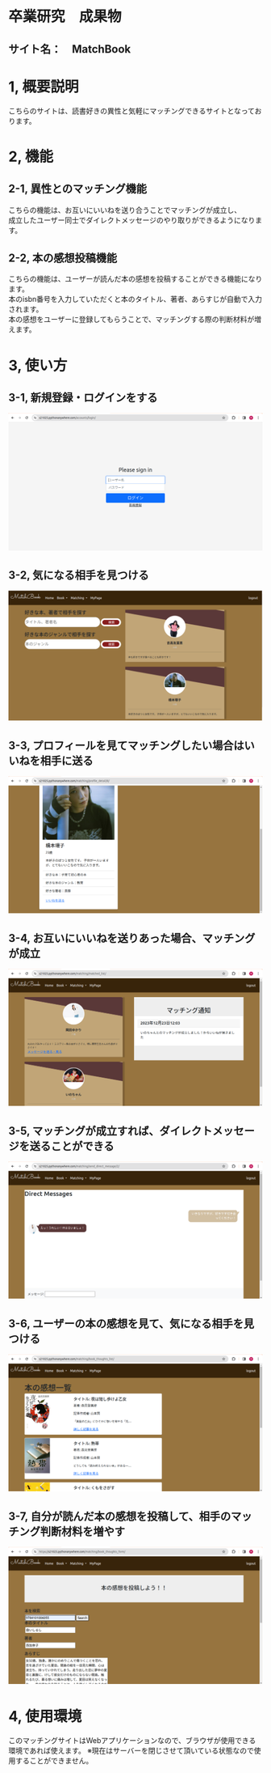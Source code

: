 #  卒業研究　成果物  
##  サイト名：　MatchBook  
#  1, 概要説明
こちらのサイトは、読書好きの異性と気軽にマッチングできるサイトとなっております。　　
#  2, 機能  
## 2-1, 異性とのマッチング機能  
こちらの機能は、お互いにいいねを送り合うことでマッチングが成立し、  
成立したユーザー同士でダイレクトメッセージのやり取りができるようになります。
## 2-2, 本の感想投稿機能  
こちらの機能は、ユーザーが読んだ本の感想を投稿することができる機能になります。  
本のisbn番号を入力していただくと本のタイトル、著者、あらすじが自動で入力されます。  
本の感想をユーザーに登録してもらうことで、マッチングする際の判断材料が増えます。  
#  3, 使い方  
## 3-1, 新規登録・ログインをする
![login](readme/img/login.png)

## 3-2, 気になる相手を見つける
![home](readme/img/home.png)

## 3-3, プロフィールを見てマッチングしたい場合はいいねを相手に送る
![profile](readme/img/profile.png)

## 3-4, お互いにいいねを送りあった場合、マッチングが成立
![matching](readme/img/matching.png)

## 3-5, マッチングが成立すれば、ダイレクトメッセージを送ることができる
![direct_message](readme/img/directmessage.png)

## 3-6, ユーザーの本の感想を見て、気になる相手を見つける
![book_list](readme/img/book_list.png)

## 3-7, 自分が読んだ本の感想を投稿して、相手のマッチング判断材料を増やす
![book_form](readme/img/book_form.png)

#  4, 使用環境  
このマッチングサイトはWebアプリケーションなので、ブラウザが使用できる環境であれば使えます。
※現在はサーバーを閉じさせて頂いている状態なので使用することができません。
#  
